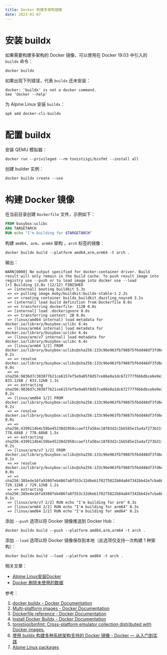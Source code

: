 ```yaml
---
title: Docker 构建多架构镜像
date: 2023-01-07
---
```


# 安装 buildx
如果需要构建多架构的 Docker 镜像，可以使用在 Docker 19.03 中引入的 `buildx` 命令：
```
docker buildx
```
如果出现下列错误，代表 `buildx` 还未安装：
```
docker: 'buildx' is not a docker command.
See 'docker --help'
```
为 Alpine Linux 安装 `buildx`：
```
apk add docker-cli-buildx
```
# 配置 buildx
安装 QEMU 模拟器：
```
docker run --privileged --rm tonistiigi/binfmt --install all
```
创建 builder 实例：
```
docker buildx create --use
```
# 构建 Docker 镜像
在当前目录创建 `Dockerfile` 文件，示例如下：
```Dockerfile
FROM busybox:uclibc
ARG TARGETARCH
RUN echo "I'm building for $TARGETARCH"
```

构建 `amd64`、`arm`、`arm64` 架构 ，`arch` 标签的镜像：
```
docker buildx build --platform amd64,arm,arm64 -t arch .
```
输出：
```
WARN[0000] No output specified for docker-container driver. Build result will only remain in the build cache. To push result image into registry use --push or to load image into docker use --load 
[+] Building 13.8s (12/12) FINISHED
 => [internal] booting buildkit 5.3s
 => => pulling image moby/buildkit:buildx-stable-1 2.2s
 => => creating container buildx_buildkit_dazzling_noyce0 3.1s
 => [internal] load build definition from Dockerfile 0.0s
 => => transferring dockerfile: 112B 0.0s
 => [internal] load .dockerignore 0.0s
 => => transferring context: 2B 0.0s
 => [linux/amd64 internal] load metadata for docker.io/library/busybox:uclibc 6.4s
 => [linux/arm64 internal] load metadata for docker.io/library/busybox:uclibc 6.4s
 => [linux/arm/v7 internal] load metadata for docker.io/library/busybox:uclibc 6.4s
 => [linux/arm64 1/2] FROM docker.io/library/busybox:uclibc@sha256:133c96e963fb798875f6dd48df3fd6e5d474e28b6f90cebef4f49f5b416200db  0.2s
 => => resolve docker.io/library/busybox:uclibc@sha256:133c96e963fb798875f6dd48df3fd6e5d474e28b6f90cebef4f49f5b416200db 0.0s
 => => sha256:9836d7c303877b21ce6157ef5e9a05f8d57ce86e8a1dc672777f6bbdbce6e9e3 833.12kB / 833.12kB 1.3s
 => => extracting sha256:9836d7c303877b21ce6157ef5e9a05f8d57ce86e8a1dc672777f6bbdbce6e9e3 0.2s
 => [linux/amd64 1/2] FROM docker.io/library/busybox:uclibc@sha256:133c96e963fb798875f6dd48df3fd6e5d474e28b6f90cebef4f49f5b416200db 0.2s
 => => resolve docker.io/library/busybox:uclibc@sha256:133c96e963fb798875f6dd48df3fd6e5d474e28b6f90cebef4f49f5b416200db 0.0s
 => => sha256:4399114b4c59be45238d2958ccaef1fa50ac18f83d2c1bb585e15a4af273b31f 778.68kB / 778.68kB 1.5s
 => => extracting sha256:4399114b4c59be45238d2958ccaef1fa50ac18f83d2c1bb585e15a4af273b31f 0.2s
 => [linux/arm/v7 1/2] FROM docker.io/library/busybox:uclibc@sha256:133c96e963fb798875f6dd48df3fd6e5d474e28b6f90cebef4f49f5b416200db 0.1s
 => => resolve docker.io/library/busybox:uclibc@sha256:133c96e963fb798875f6dd48df3fd6e5d474e28b6f90cebef4f49f5b416200db 0.0s
 => => sha256:385e4e16fa93807eb4867a8f553c32d6eb1f0275822b84a047342bb42e7cba66 729.12kB / 729.12kB 1.2s
 => => extracting sha256:385e4e16fa93807eb4867a8f553c32d6eb1f0275822b84a047342bb42e7cba66 0.1s
 => [linux/arm/v7 2/2] RUN echo "I'm building for arm" 0.3s
 => [linux/arm64 2/2] RUN echo "I'm building for arm64" 0.3s
 => [linux/amd64 2/2] RUN echo "I'm building for amd64" 0.2s
 ```
添加 `--push` 选项以将 Docker 镜像推送到 Docker Hub：
```
docker buildx build --push --platform amd64,arm,arm64 -t arch .
```
添加 `--load` 选项以将 Docker 镜像保存到本地（此选项仅支持一次构建 1 种架构）：
```
docker buildx build --load --platform amd64 -t arch . 
```

相关文章：
- [Alpine Linux安装Docker](/Alpine-add-docker)
- [Docker 删除未使用的数据](/docker-system-prune)

参考：
1. [docker buildx - Docker Documentation](https://docs.docker.com/engine/reference/commandline/buildx/)
2. [Multi-platform images - Docker Documentation](https://docs.docker.com/build/building/multi-platform/)
3. [Dockerfile reference - Docker Documentation](https://docs.docker.com/engine/reference/builder/)
4. [Install Docker Buildx - Docker Documentation](https://docs.docker.com/build/install-buildx/)
5. [tonistiigi/binfmt: Cross-platform emulator collection distributed with Docker images.](https://github.com/tonistiigi/binfmt)
6. [使用 buildx 构建多种系统架构支持的 Docker 镜像 - Docker — 从入门到实践](https://yeasy.gitbook.io/docker_practice/buildx/multi-arch-images)
7. [Alpine Linux packages](https://pkgs.alpinelinux.org/package/edge/community/x86/docker-cli-buildx)